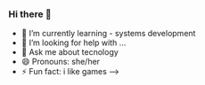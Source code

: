 ### Hi there 👋
- 🌱 I’m currently learning - systems development
- 🤔 I’m looking for help with ...
- 💬 Ask me about tecnology
- 😄 Pronouns: she/her
- ⚡ Fun fact: i like games
-->

